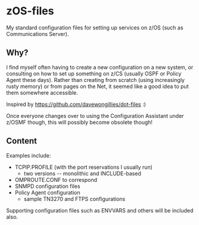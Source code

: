 # zOS-files
My standard configuration files for setting up services on z/OS (such as Communications Server).

## Why?
I find myself often having to create a new configuration on a new system, or consulting on how to set up something on z/CS (usually OSPF or Policy Agent these days). Rather than creating from scratch (using increasingly rusty memory) or from pages on the Net, it seemed like a good idea to put them somewhere accessible.

Inspired by https://github.com/davewongillies/dot-files :)

Once everyone changes over to using the Configuration Assistant under z/OSMF though, this will possibly become obsolete though!

## Content
Examples include:
* TCPIP.PROFILE (with the port reservations I usually run)
  * two versions -- monolithic and INCLUDE-based
* OMPROUTE.CONF to correspond
* SNMPD configuration files
* Policy Agent configuration
  * sample TN3270 and FTPS configurations

Supporting configuration files such as ENVVARS and others will be included also.
